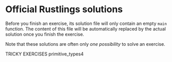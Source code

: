 # Official Rustlings solutions

Before you finish an exercise, its solution file will only contain an empty `main` function.
The content of this file will be automatically replaced by the actual solution once you finish the exercise.

Note that these solutions are often only _one possibility_ to solve an exercise.


TRICKY EXERCISES
primitive_types4